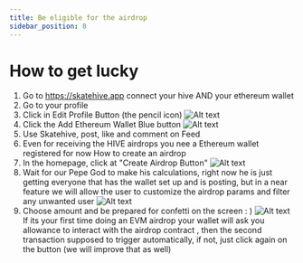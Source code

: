 ```yaml
---
title: Be eligible for the airdrop
sidebar_position: 8
---
```

# How to get lucky

1. Go to https://skatehive.app connect your hive AND your ethereum wallet
2. Go to your profile
3. Click in Edit Profile Button (the pencil icon)
![Alt ​​text](../../src/assets/tuto-airdrop/1.png)
4. Click the Add Ethereum Wallet Blue button
![Alt ​​text](../../src/assets/tuto-airdrop/2.png)
5. Use Skatehive, post, like and comment on Feed
6. Even for receiving the HIVE airdrops you nee a Ethereum wallet registered for now
How to create an airdrop
7. In the homepage, click at "Create Airdrop Button"
![Alt ​​text](../../src/assets/tuto-airdrop/3.png)
8. Wait for our Pepe God to make his calculations, right now he is just getting everyone that has the wallet set up and is posting, but in a near feature we will allow the user to customize the airdrop params and filter any unwanted user
![Alt ​​text](../../src/assets/tuto-airdrop/4.png)
9. Choose amount and be prepared for confetti on the screen : )
![Alt ​​text](../../src/assets/tuto-airdrop/5.png)
If its your first time doing an EVM airdrop your wallet will ask you allowance to interact with the airdrop contract , then the second transaction supposed to trigger automatically, if not, just click again on the button (we will improve that as well)